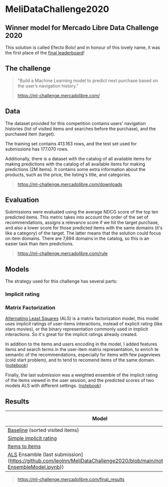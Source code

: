 # MeliDataChallenge2020

## Winner model for Mercado Libre Data Challenge 2020

This solution is called Efecto Bolo! and in honour of this lovely name, it was the first place of the [final leaderboard](https://ml-challenge.mercadolibre.com/final_results)!

## The challenge

>  "Build a Machine Learning model to predict next purchase based on the user’s navigation history."
>
> https://ml-challenge.mercadolibre.com/


## Data
The dataset provided for this competition contains users' navigation histories (list of visited items and searches before the purchase), and the purchased item (target).

The training set contains 413.163 rows, and the test set used for submissions has 177.070 rows.

Additionally, there is a dataset with the catalog of all available items for making predictions with the catalog of all available items for making predictions (2M items). It contains some extra information about the products, such as the price, the listing's title, and categories.

> https://ml-challenge.mercadolibre.com/downloads

## Evaluation

Submissions were evaluated using the average NDCG score of the top ten predicted items. This metric takes into account the order of the set of recommendations, assigns a relevance score if we hit the target purchase, and also a lower score for those predicted items with the same domains (it's like a category) of the target. The latter means that the solution could focus on item domains. There are 7,894 domains in the catalog, so this is an easier task than item predictions.

> https://ml-challenge.mercadolibre.com/rule

## Models

The strategy used for this challenge has several parts:

### Implicit rating

### Matrix Factorization

[Alternating Least Squares](http://yifanhu.net/PUB/cf.pdf) (ALS) is a matrix factorization model, this model uses implicit ratings of user-items interactions, instead of explicit rating (like stars movies), or the binary representation commonly used in implicit interactions. So it's great for the implicit ratings already created.

In addition to the items and users encoding in the model, I added features items and search terms in the user-item matrix representation, to enrich te semantic of the recommendations, especially for items with few pageviews (cold start problem), and to tend to recomend items of the same domain. ([notebook](https://github.com/leolnn/MeliDataChallenge2020/blob/main/notebooks/02-AlternatingLeastSquaresModel.ipynb))

Finally, the last submission was a weighted ensemble of the implicit rating of the items viewed in the user session, and the predicted scores of two models ALS with different settings. ([notebook](https://github.com/leolnn/MeliDataChallenge2020/blob/main/notebooks/03-EnsembleModel.ipynb))


## Results

| Model                                 | Local score       | Public score  | Private score  |
|---------------------------------------|-------------------|---------------|----------------|
| [Baseline](https://github.com/leolnn/MeliDataChallenge2020/blob/main/notebooks/00-ExploratoryAnalysis.ipynb) (sorted visited items)  | 0.2085            |               |                |
| [Simple implicit rating](https://github.com/leolnn/MeliDataChallenge2020/blob/main/notebooks/01-Item2itemModel.ipynb)               | 0.2639            |               |                |
| [Items to items](https://github.com/leolnn/MeliDataChallenge2020/blob/main/notebooks/01-Item2itemModel.ipynb)          | 0.2889            | 0.28755       |                |
| [ALS](https://github.com/leolnn/MeliDataChallenge2020/blob/main/notebooks/02-AlternatingLeastSquaresModel.ipynb) Ensamble (last submission](https://github.com/leolnn/MeliDataChallenge2020/blob/main/notebooks/03-EnsembleModel.ipynb))        | 0.3180            | 0.31293       | 0.30920        |

> https://ml-challenge.mercadolibre.com/final_results
